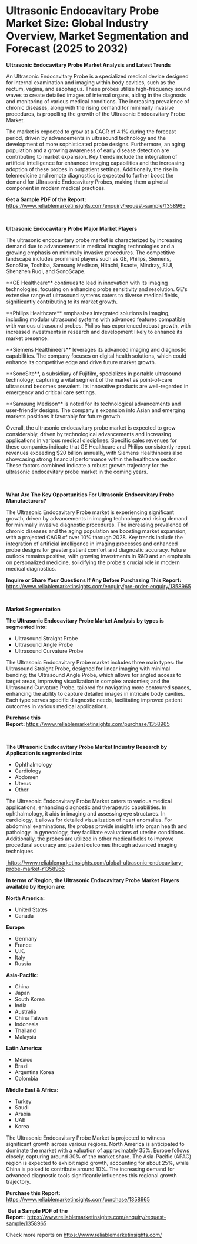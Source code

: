 <p><h1>Ultrasonic Endocavitary Probe Market Size: Global Industry Overview, Market Segmentation and Forecast (2025 to 2032)</h1></p><p><strong>Ultrasonic Endocavitary Probe Market Analysis and Latest Trends</strong></p>
<p><p>An Ultrasonic Endocavitary Probe is a specialized medical device designed for internal examination and imaging within body cavities, such as the rectum, vagina, and esophagus. These probes utilize high-frequency sound waves to create detailed images of internal organs, aiding in the diagnosis and monitoring of various medical conditions. The increasing prevalence of chronic diseases, along with the rising demand for minimally invasive procedures, is propelling the growth of the Ultrasonic Endocavitary Probe Market.</p><p>The market is expected to grow at a CAGR of 4.1% during the forecast period, driven by advancements in ultrasound technology and the development of more sophisticated probe designs. Furthermore, an aging population and a growing awareness of early disease detection are contributing to market expansion. Key trends include the integration of artificial intelligence for enhanced imaging capabilities and the increasing adoption of these probes in outpatient settings. Additionally, the rise in telemedicine and remote diagnostics is expected to further boost the demand for Ultrasonic Endocavitary Probes, making them a pivotal component in modern medical practices.</p></p>
<p><strong>Get a Sample PDF of the Report:&nbsp;</strong> <a href="https://www.reliablemarketinsights.com/enquiry/request-sample/1358965?utm_campaign=3270&utm_medium=2&utm_source=Github&utm_content=ia&utm_term=22032025&utm_id=ultrasonic-endocavitary-probe">https://www.reliablemarketinsights.com/enquiry/request-sample/1358965</a></p>
<p>&nbsp;</p>
<p><strong>Ultrasonic Endocavitary Probe Major Market Players</strong></p>
<p><p>The ultrasonic endocavitary probe market is characterized by increasing demand due to advancements in medical imaging technologies and a growing emphasis on minimally invasive procedures. The competitive landscape includes prominent players such as GE, Philips, Siemens, SonoSite, Toshiba, Samsung Medison, Hitachi, Esaote, Mindray, SIUI, Shenzhen Ruqi, and SonoScape.</p><p>**GE Healthcare** continues to lead in innovation with its imaging technologies, focusing on enhancing probe sensitivity and resolution. GE's extensive range of ultrasound systems caters to diverse medical fields, significantly contributing to its market growth.</p><p>**Philips Healthcare** emphasizes integrated solutions in imaging, including modular ultrasound systems with advanced features compatible with various ultrasound probes. Philips has experienced robust growth, with increased investments in research and development likely to enhance its market presence.</p><p>**Siemens Healthineers** leverages its advanced imaging and diagnostic capabilities. The company focuses on digital health solutions, which could enhance its competitive edge and drive future market growth.</p><p>**SonoSite**, a subsidiary of Fujifilm, specializes in portable ultrasound technology, capturing a vital segment of the market as point-of-care ultrasound becomes prevalent. Its innovative products are well-regarded in emergency and critical care settings.</p><p>**Samsung Medison** is noted for its technological advancements and user-friendly designs. The company's expansion into Asian and emerging markets positions it favorably for future growth.</p><p>Overall, the ultrasonic endocavitary probe market is expected to grow considerably, driven by technological advancements and increasing applications in various medical disciplines. Specific sales revenues for these companies indicate that GE Healthcare and Philips consistently report revenues exceeding $20 billion annually, with Siemens Healthineers also showcasing strong financial performance within the healthcare sector. These factors combined indicate a robust growth trajectory for the ultrasonic endocavitary probe market in the coming years.</p></p>
<p>&nbsp;</p>
<p><strong>What Are The Key Opportunities For Ultrasonic Endocavitary Probe Manufacturers?</strong></p>
<p><p>The Ultrasonic Endocavitary Probe market is experiencing significant growth, driven by advancements in imaging technology and rising demand for minimally invasive diagnostic procedures. The increasing prevalence of chronic diseases and the aging population are boosting market expansion, with a projected CAGR of over 10% through 2028. Key trends include the integration of artificial intelligence in imaging processes and enhanced probe designs for greater patient comfort and diagnostic accuracy. Future outlook remains positive, with growing investments in R&D and an emphasis on personalized medicine, solidifying the probe's crucial role in modern medical diagnostics.</p></p>
<p><strong>Inquire or Share Your Questions If Any Before Purchasing This Report:</strong> <a href="https://www.reliablemarketinsights.com/enquiry/pre-order-enquiry/1358965?utm_campaign=3270&utm_medium=2&utm_source=Github&utm_content=ia&utm_term=22032025&utm_id=ultrasonic-endocavitary-probe">https://www.reliablemarketinsights.com/enquiry/pre-order-enquiry/1358965</a></p>
<p>&nbsp;</p>
<p><strong>Market Segmentation</strong></p>
<p><strong>The Ultrasonic Endocavitary Probe Market Analysis by types is segmented into:</strong></p>
<p><ul><li>Ultrasound Straight Probe</li><li>Ultrasound Angle Probe</li><li>Ultrasound Curvature Probe</li></ul></p>
<p><p>The Ultrasonic Endocavitary Probe market includes three main types: the Ultrasound Straight Probe, designed for linear imaging with minimal bending; the Ultrasound Angle Probe, which allows for angled access to target areas, improving visualization in complex anatomies; and the Ultrasound Curvature Probe, tailored for navigating more contoured spaces, enhancing the ability to capture detailed images in intricate body cavities. Each type serves specific diagnostic needs, facilitating improved patient outcomes in various medical applications.</p></p>
<p><strong>Purchase this Report:&nbsp;</strong><a href="https://www.reliablemarketinsights.com/purchase/1358965?utm_campaign=3270&utm_medium=2&utm_source=Github&utm_content=ia&utm_term=22032025&utm_id=ultrasonic-endocavitary-probe">https://www.reliablemarketinsights.com/purchase/1358965</a></p>
<p>&nbsp;</p>
<p><strong>The Ultrasonic Endocavitary Probe Market Industry Research by Application is segmented into:</strong></p>
<p><ul><li>Ophthalmology</li><li>Cardiology</li><li>Abdomen</li><li>Uterus</li><li>Other</li></ul></p>
<p><p>The Ultrasonic Endocavitary Probe Market caters to various medical applications, enhancing diagnostic and therapeutic capabilities. In ophthalmology, it aids in imaging and assessing eye structures. In cardiology, it allows for detailed visualization of heart anomalies. For abdominal examinations, the probes provide insights into organ health and pathology. In gynecology, they facilitate evaluations of uterine conditions. Additionally, the probes are utilized in other medical fields to improve procedural accuracy and patient outcomes through advanced imaging techniques.</p></p>
<p><a href="https://www.reliablemarketinsights.com/global-ultrasonic-endocavitary-probe-market-r1358965?utm_campaign=3270&utm_medium=2&utm_source=Github&utm_content=ia&utm_term=22032025&utm_id=ultrasonic-endocavitary-probe">&nbsp;https://www.reliablemarketinsights.com/global-ultrasonic-endocavitary-probe-market-r1358965</a></p>
<p><strong>In terms of Region, the Ultrasonic Endocavitary Probe Market Players available by Region are:</strong></p>
<p>
    <p> <strong> North America: </strong>
        <ul>
            <li>United States</li>
            <li>Canada</li>
        </ul>
        </p> 
    <p> <strong> Europe: </strong>
        <ul>
            <li>Germany</li>
            <li>France</li>
            <li>U.K.</li>
            <li>Italy</li>
            <li>Russia</li>
        </ul>
        </p> 
    <p> <strong> Asia-Pacific: </strong>
        <ul>
            <li>China</li>
            <li>Japan</li>
            <li>South Korea</li>
            <li>India</li>
            <li>Australia</li>
            <li>China Taiwan</li>
            <li>Indonesia</li>
            <li>Thailand</li>
            <li>Malaysia</li>
        </ul>
        </p> 
    <p> <strong> Latin America: </strong>
        <ul>
            <li>Mexico</li>
            <li>Brazil</li>
            <li>Argentina Korea</li>
            <li>Colombia</li>
        </ul>
        </p> 
    <p> <strong> Middle East & Africa: </strong>
        <ul>
            <li>Turkey</li>
            <li>Saudi</li>
            <li>Arabia</li>
            <li>UAE</li>
            <li>Korea</li>
        </ul>
    </p>
    </p>
<p><p>The Ultrasonic Endocavitary Probe Market is projected to witness significant growth across various regions. North America is anticipated to dominate the market with a valuation of approximately 35%. Europe follows closely, capturing around 30% of the market share. The Asia-Pacific (APAC) region is expected to exhibit rapid growth, accounting for about 25%, while China is poised to contribute around 10%. The increasing demand for advanced diagnostic tools significantly influences this regional growth trajectory.</p></p>
<p><strong>Purchase this Report: </strong><a href="https://www.reliablemarketinsights.com/purchase/1358965?utm_campaign=3270&utm_medium=2&utm_source=Github&utm_content=ia&utm_term=22032025&utm_id=ultrasonic-endocavitary-probe">https://www.reliablemarketinsights.com/purchase/1358965</a></p>
<p>&nbsp;<strong>Get a Sample PDF of the Report:&nbsp;&nbsp;</strong><a href="https://www.reliablemarketinsights.com/enquiry/request-sample/1358965?utm_campaign=3270&utm_medium=2&utm_source=Github&utm_content=ia&utm_term=22032025&utm_id=ultrasonic-endocavitary-probe">https://www.reliablemarketinsights.com/enquiry/request-sample/1358965</a></p>
<p><strong></strong></p>
<p>Check more reports on <a href="https://www.reliablemarketinsights.com/?utm_campaign=3270&utm_medium=2&utm_source=Github&utm_content=ia&utm_term=22032025&utm_id=ultrasonic-endocavitary-probe">https://www.reliablemarketinsights.com/</a></p>